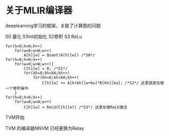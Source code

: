 # 关于MLIR编译器

deeplearning学习的框架，关联了计算图的问题

S0 量化 S1Init初始化 S2卷积 S3 ReLu

```
for(h=0;h<H;h++)
    for(w=0;w<W;w++)
        A[h][w] = Quant(A[h][w]) /*S0*/
for(h=0;h<H;h++)
    for(w=0;w<W;w++){
        C[h][w] = 0; /*S1*/
        for(kh=0;kh<kH;kh++)
            for(kh=0;kh<kH;kh++) 
                C[h][w] += A[h+kh][w+kw]*B[kh][kw]; /*S2*/ 这里就是在做一个卷积操作
    }
for(h=0;h<H;h++)
    for(w=0;w<W;w++)
        C[h][w] = ReLU(C[h][w]) /*S3*/ 这里在做ReLU激活

```

TVM开始

TVM 的编译器NNVM 已经更换为Relay

